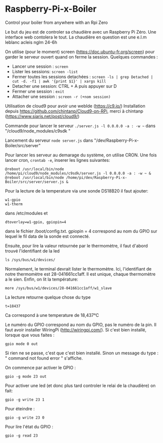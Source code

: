 # Raspberry-Pi-x-Boiler
Control your boiler from anywhere with an Rpi Zero

Le but du jeu est de controler sa chaudière avec un Raspberry Pi Zéro.
Une interface web contolera le tout.
La chaudière en question est une e.l.m leblanc acleis nglm 24-6h

On utilise (pour le moment) screen (https://doc.ubuntu-fr.org/screen) pour garder le serveur ouvert quand on ferme la session.
Quelques commandes :
- Lancer une session : ```screen```
- Lister les sessions: ```screen -list```
- Fermer toutes les sessions detachées : ```screen -ls | grep Detached | cut -d. -f1 | awk '{print $1}' | xargs kill```
- Detacher une session: CTRL + A puis appuyer sur D
- Fermer une session : ```exit```
- Attacher une session : ```screen -r (+nom session)```

Utilisation de cloud9 pour avoir une webIde (https://c9.io/)
Installation depuis https://github.com/chintanp/Cloud9-on-RPi, merci à chintanp (https://www.siaris.net/post/cloud9/)

Commande pour lancer le serveur ```./server.js -l 0.0.0.0 -a : -w ~``` dans "/cloud9/node_modules/c9sdk "

Lancement du serveur ```node server.js``` dans "/dev/Raspberry-Pi-x-Boiler/src/server"

Pour lancer les serveur au demarage du système, on utilise CRON. Une fois lancer cron, ```crontab -e```, inserer les lignes suivantes:
```
@reboot /usr/local/bin/node /home/pi/cloud9/node_modules/c9sdk/server.js -l 0.0.0.0 -a : -w ~ & 
@reboot /usr/local/bin/node /home/pi/dev/Raspberry-Pi-x-Boiler/src/server/server.js &
```

Pour la lecture de la temperature via une sonde DS18B20 il faut ajouter:
```
w1-gpio
w1-therm
```
dans /etc/modules et 
```
dtoverlay=w1-gpio, gpiopin=4
```
dans le fichier /boot/config.txt. gpiopin = 4 correspond au nom du GPIO sur lequel le fil data de la sonde est connecté.

Ensuite, pour lire la valeur retournée par le thermomètre, il faut d'abord trouvé l'identifiant de la led
```
ls /sys/bus/w1/devices/
```
Normalement, le terminal devrait lister le thermomètre. Ici, l'identifiant de notre thermomètre est 28-041661cc1aff. Il est unique, chaque thermomètre a le sien. Enfin, on lit la température:

```
more /sys/bus/w1/devices/28-041661cc1aff/w1_slave
```
La lecture retourne quelque chose du type
```
t=18437
```
Ca correspond à une temperature de 18,437°C

Le numéro du GPIO correspond au nom du GPIO, pas le numéro de la pin. Il faut avoir installer WiringPi (http://wiringpi.com/). Si c'est bien installé, lorsque que vous faites :
```
gpio mode 0 out
```
Si rien ne se passe, c'est que c'est bien installé. Sinon un message du type : " command not found error " s'affiche.

On commence par activer le GPIO :
```
gpio -g mode 23 out
```
Pour activer une led (et donc plus tard controler le relai de la chaudière) on fait:
```
gpio -g write 23 1 

```
Pour éteindre :

```
gpio -g write 23 0

```
Pour lire l'état du GPIO :
```
gpio -g read 23
```
